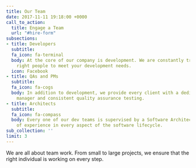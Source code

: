 ```yaml
---
title: Our Team
date: 2017-11-11 19:18:00 +0000
call_to_action:
  title: Engage a Team
  url: "#hire-form"
subsections:
- title: Developers
  subtitle: 
  fa_icon: fa-terminal
  body: At the core of our company is development. We are constantly training the
    right people to meet your development needs.
  icon: Facebook
- title: QAs and PMs
  subtitle: 
  fa_icon: fa-cogs
  body: In addition to development, we provide every client with a dedicated project
    manager and consistent quality assurance testing.
- title: Architects
  subtitle: 
  fa_icon: fa-compass
  body: Every one of our dev teams is supervised by a Software Architect with years
    of experience in every aspect of the software lifecycle.
sub_collection: ''
limit: 3
---
```


We are all about team work. From small to large projects, we ensure that the right individual is working on every step.

